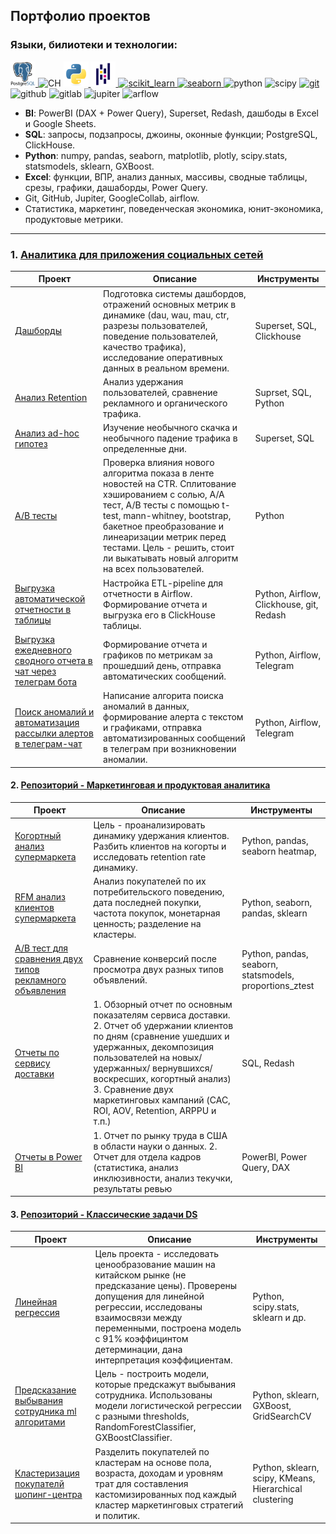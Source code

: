 ## Портфолио проектов
<!---
your comment goes here
<a href="https://www.python.org" target="_blank" rel="noreferrer"> <img src="https://raw.githubusercontent.com/devicons/devicon/master/icons/python/python-original.svg" alt="python" width="40" height="40"/> </a>

<a rel="noreferrer"> <img src="" alt="python" width="40" height="40"/> </a>
-->





<h3 align="left">Языки, билиотеки и технологии:</h3>

<!---
PostgreSQL
-->
<p align="left">   
</a> <a href="https://www.postgresql.org" target="_blank" rel="noreferrer"> <img src="https://raw.githubusercontent.com/devicons/devicon/master/icons/postgresql/postgresql-original-wordmark.svg" alt="postgresql" width="40" height="40"/> </a>
<!---
Clickhouse
-->
<a rel="noreferrer"> <img src="https://upload.wikimedia.org/wikipedia/commons/0/0e/Clickhouse.png" alt="CH" width="40" height="40"/></a>
<!---
Python
-->
<a href="https://www.python.org" target="_blank" rel="noreferrer"> <img src="https://raw.githubusercontent.com/devicons/devicon/master/icons/python/python-original.svg" alt="python" width="40" height="40"/> </a>
<!---
pandas
-->
<a href="https://pandas.pydata.org/" target="_blank" rel="noreferrer"> <img src="https://raw.githubusercontent.com/devicons/devicon/2ae2a900d2f041da66e950e4d48052658d850630/icons/pandas/pandas-original.svg" alt="pandas" width="40" height="40"/> </a>   
<!---
sklearnn
-->
<a href="https://scikit-learn.org/" target="_blank" rel="noreferrer"> <img src="https://upload.wikimedia.org/wikipedia/commons/0/05/Scikit_learn_logo_small.svg" alt="scikit_learn" width="40" height="40"/> </a> 
<!---
seaborn
--> <a href="https://seaborn.pydata.org/" target="_blank" rel="noreferrer"> <img src="https://seaborn.pydata.org/_images/logo-mark-lightbg.svg" alt="seaborn" width="40" height="40"/> </a> 
<!---
matplotlib
-->
<a rel="noreferrer"> <img src="https://upload.wikimedia.org/wikipedia/commons/thumb/0/01/Created_with_Matplotlib-logo.svg/2048px-Created_with_Matplotlib-logo.svg.png" alt="python" width="40" height="40"/></a> 
<!---
scipy
-->
<a target="_blank" rel="noreferrer"> <img src="https://upload.wikimedia.org/wikipedia/commons/thumb/b/b2/SCIPY_2.svg/1200px-SCIPY_2.svg.png" alt="scipy" width="40" height="40"/> </a>
<!---
git
-->
<a href="https://git-scm.com/" target="_blank" rel="noreferrer"> <img src="https://www.vectorlogo.zone/logos/git-scm/git-scm-icon.svg" alt="git" width="40" height="40"/>
<!---
GitHub
-->
  <a target="_blank" rel="noreferrer"> <img src="https://user-images.githubusercontent.com/25181517/192108374-8da61ba1-99ec-41d7-80b8-fb2f7c0a4948.png" alt="github" width="40" height="40"/> </a> 
<!---
GitLab
-->
<a target="_blank" rel="noreferrer"> <img src="https://user-images.githubusercontent.com/25181517/192108376-c675d39b-90f6-4073-bde6-5a9291644657.png" alt="gitlab" width="40" height="40"/> </a>
<!---
Jupiter
-->
<a target="_blank" rel="noreferrer"> <img src="https://user-images.githubusercontent.com/25181517/183914128-3fc88b4a-4ac1-40e6-9443-9a30182379b7.png" alt="jupiter" width="40" height="40"/> </a>
<!---
Airflow
-->
<a target="_blank" rel="noreferrer"> <img src="https://static-00.iconduck.com/assets.00/airflow-icon-512x512-tpr318yf.png" alt="arflow" width="40" height="40"/> </a></p>

*	**BI**: PowerBI (DAX + Power Query), Superset, Redash, дашбоды в Excel и Google Sheets.
*	**SQL**: запросы, подзапросы, джоины, оконные функции; PostgreSQL, ClickHouse.
*	**Python**: numpy,  pandas,  seaborn,  matplotlib, plotly, scipy.stats,  statsmodels, sklearn, GXBoost.
*	**Excel**: функции, ВПР, анализ данных, массивы, сводные таблицы, срезы, графики, дашаборды, Power Query.
*	Git, GitHub, Jupiter, GoogleCollab, airflow.
*	Статистика, маркетинг, поведенческая экономика, юнит-экономика, продуктовые метрики.


---

### 1. [Аналитика для приложения социальных сетей](https://github.com/AlinaEvgenevna/AppAnalytics) 


| Проект   |     Описание      |  Инструменты |
|----------|---------------|-------|
| [Дашборды](https://github.com/AlinaEvgenevna/AppAnalytics/tree/main/dashboards) |  Подготовка системы дашбордов, отражений основных метрик в динамике (dau, wau, mau, ctr, разрезы пользователей, поведение пользователей, качество трафика), исследование оперативных данных в реальном времени. | Superset, SQL, Clickhouse |
| [Анализ  Retention](https://github.com/AlinaEvgenevna/AppAnalytics/tree/main/Retention) |    Анализ удержания пользователей, сравнение рекламного и органического трафика. |   Suprset, SQL, Python |
| [Анализ ad-hoc гипотез](https://github.com/AlinaEvgenevna/AppAnalytics/tree/main/AdHocResearch) | Изучение необычного скачка и необычного падение трафика в определенные дни. |    Superset, SQL |
| [A/B тесты](https://github.com/AlinaEvgenevna/AppAnalytics/tree/main/AB_tests) | Проверка влияния нового алгоритма показа в ленте новостей на CTR. Сплитование хэшированием с солью, A/A тест, A/B тесты с помощью t-test, mann-whitney, bootstrap, бакетное преобразование и линеаризации метрик перед тестами. Цель - решить, стоит ли выкатывать новый алгоритм на всех пользователей. |   Python |
| [Выгрузка автоматической отчетности в таблицы](https://github.com/AlinaEvgenevna/AppAnalytics/tree/main/etl_dag_to_table) | Настройка ETL-pipeline для отчетности в Airflow. Формирование отчета и выгрузка его в ClickHouse таблицы.|    Python, Airflow, Clickhouse, git, Redash |
| [Выгрузка ежедневного сводного отчета в чат через телеграм бота](https://github.com/AlinaEvgenevna/AppAnalytics/tree/main/dag_report_chat_bot) | Формирование отчета и графиков по метрикам за прошедший день, отправка автоматических сообщений. |    Python, Airflow, Telegram |
| [Поиск аномалий и автоматизация рассылки алертов в телеграм-чат](https://github.com/AlinaEvgenevna/AppAnalytics/tree/main/dag_anomaly_alerts) | Написание алгорита поиска аномалий в данных, формирование алерта с текстом и графиками, отправка автоматизированных сообщений в телеграм при возникновении аномалии. |    Python, Airflow, Telegram |



#### 2. [Репозиторий - Маркетинговая и продуктовая аналитика](https://github.com/AlinaEvgenevna/MarketingDA)
| Проект   |      Описание     |  Инструменты |
|----------|---------------|--------|
| [Когортный анализ супермаркета](https://github.com/AlinaEvgenevna/MarketingDA/tree/main/CohortAnalysis) |  Цель - проанализировать динамику удержания клиентов. Разбить клиентов на когорты и исследовать retention rate динамику. | Python, pandas, seaborn heatmap,  |
| [RFM анализ клиентов супермаркета](https://github.com/AlinaEvgenevna/MarketingDA/tree/main/RFM_in_online_market)|    Анализ покупателей по их потребительского поведению, дата последней покупки, частота покупок, монетарная ценность; разделение на кластеры.  |   Python, seaborn, pandas, sklearn |
| [A/B тест для сравнения двух типов рекламного объявления](https://github.com/AlinaEvgenevna/MarketingDA/tree/main/AB_test) | Сравнение конверсий после просмотра двух разных типов объявлений. | Python, pandas, seaborn, statsmodels, proportions_ztest |
| [Отчеты по сервису доставки](https://github.com/AlinaEvgenevna/MarketingDA/tree/main/Delivery_reports) | 1. Обзорный отчет по основным показателям сервиса доставки. 2. Отчет об удержании клиентов по дням (сравнение ушедших и удержанных, декомпозиция пользователей на новых/ удержанных/ вернувшихся/ воскресших, когортный анализ) 3. Сравнение двух маркетинговых кампаний (CAC, ROI, AOV, Retention, ARPPU и т.п.)| SQL, Redash |
| [Отчеты в Power BI](https://github.com/AlinaEvgenevna/MarketingDA/tree/main/PowerBIDashboards) | 1. Отчет по рынку труда в США в области науки о данных. 2. Отчет для отдела кадров (статистика, анализ инклюзивности, анализ текучки, результаты ревью| PowerBI, Power Query, DAX |


#### 3. [Репозиторий - Классические задачи DS](https://github.com/AlinaEvgenevna/DS)
| Проект   |      Описание     |  Инструменты |
|----------|---------------|------|
| [Линейная регрессия](https://github.com/AlinaEvgenevna/DS/tree/main/LinearRegression) | Цель проекта - исследовать ценообразование машин на китайском рынке (не предсказание цены). Проверены допущения для линейной регрессии, исследованы взаимосвязи между переменными, построена модель с 91% коэффицинтом детерминации, дана интерпретация коэффициентам.| Python, scipy.stats, sklearn и др.|
| [Предсказание выбывания сотрудника ml алгоритами](https://github.com/AlinaEvgenevna/DS/tree/main/Churn_classification)|    Цель - построить модели, которые предскажут выбывания сотрудника. Использованы модели логистической регрессии с разными thresholds, RandomForestClassifier, GXBoostClassifier. | Python, sklearn, GXBoost, GridSearchCV |
| [Кластеризация покупателй шопинг-центра](https://github.com/AlinaEvgenevna/DS/tree/main/Customer_clusters) | Разделить покупателей по кластерам на основе пола, возраста, доходам и уровням трат для составления кастомизированных под каждый кластер маркетинговых стратегий и политик. |    Python, sklearn, scipy, KMeans, Hierarchical clustering |

